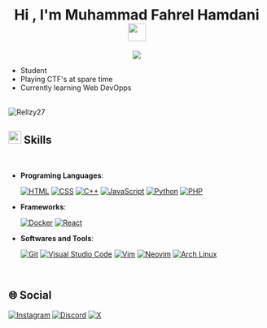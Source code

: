 
<h1 align="center"><b>Hi , I'm Muhammad Fahrel Hamdani </b><img src="https://media.giphy.com/media/hvRJCLFzcasrR4ia7z/giphy.gif" width="35"></h1>
<!--  -->
<p align="center">
  <a href="https://github.com/DenverCoder1/readme-typing-svg"><img src="https://readme-typing-svg.herokuapp.com?font=Time+New+Roman&color=cyan&size=25&center=true&vCenter=true&width=600&height=100&lines=Hi;++;Front-End+Developer;CTF+Newbie;Active+Learner/Researcher;"></a>
</p>

- Student
- Playing CTF's at spare time
- Currently learning Web DevOpps

<br>
<img src="https://komarev.com/ghpvc/?username=Rellzy27&label=Profile%20views&color=0e75b6&style=flat" alt="Rellzy27" />

## <img src="https://media2.giphy.com/media/QssGEmpkyEOhBCb7e1/giphy.gif?cid=ecf05e47a0n3gi1bfqntqmob8g9aid1oyj2wr3ds3mg700bl&rid=giphy.gif" width ="25"><b> Skills</b>
<br>

<p align="center">

- **Programing Languages**:

    [![HTML](https://img.shields.io/badge/HTML-%23E34F26.svg?logo=html5&logoColor=white)](#)
    [![CSS](https://img.shields.io/badge/CSS-1572B6?logo=css3&logoColor=fff)](#)
    [![C++](https://img.shields.io/badge/C++-%2300599C.svg?logo=c%2B%2B&logoColor=white)](#)
    [![JavaScript](https://img.shields.io/badge/JavaScript-F7DF1E?logo=javascript&logoColor=000)](#)
    [![Python](https://img.shields.io/badge/Python-3776AB?logo=python&logoColor=fff)](#)
    [![PHP](https://img.shields.io/badge/php-%23777BB4.svg?&logo=php&logoColor=white)](#)
    

- **Frameworks**:

    [![Docker](https://img.shields.io/badge/Docker-2496ED?logo=docker&logoColor=fff)](#)
    [![React](https://img.shields.io/badge/React-%2320232a.svg?logo=react&logoColor=%2361DAFB)](#)


- **Softwares and Tools**:

    [![Git](https://img.shields.io/badge/Git-F05032?logo=git&logoColor=fff)](#)
    [![Visual Studio Code](https://custom-icon-badges.demolab.com/badge/Visual%20Studio%20Code-0078d7.svg?logo=vsc&logoColor=white)](#)
    [![Vim](https://img.shields.io/badge/Vim-%2311AB00.svg?logo=vim&logoColor=white)](#)
    [![Neovim](https://img.shields.io/badge/Neovim-57A143?logo=neovim&logoColor=fff)](#)
    [![Arch Linux](https://img.shields.io/badge/Arch%20Linux-1793D1?logo=arch-linux&logoColor=fff)](#)

<br>

## <b> 🌐 Social</b>
[![Instagram](https://img.shields.io/badge/Instagram-%23E4405F.svg?logo=Instagram&logoColor=white)](https://www.instagram.com/me_relz/)
[![Discord](https://img.shields.io/badge/Discord-%235865F2.svg?&logo=discord&logoColor=white)](https://discord.com/users/740171867414855730)
[![X](https://img.shields.io/badge/X-black.svg?logo=X&logoColor=white)](https://x.com/YumeRelzy) 

<br>
